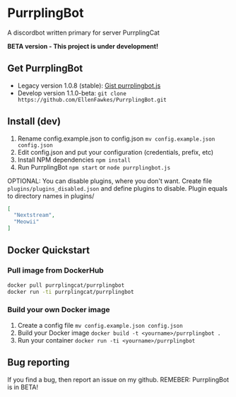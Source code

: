 # PurrplingBot
A discordbot written primary for server PurrplingCat

**BETA version - This project is under development!**

## Get PurrplingBot

* Legacy version 1.0.8 (stable): [Gist purrplingbot.js](https://gist.github.com/EllenFawkes/db76540a8d4aa124114f9b7bc649e605)
* Develop version 1.1.0-beta: `git clone https://github.com/EllenFawkes/PurrplingBot.git`

## Install (dev)

1. Rename config.example.json to config.json `mv config.example.json config.json`
2. Edit config.json and put your configuration (credentials, prefix, etc)
4. Install NPM dependencies `npm install`
5. Run PurrplingBot `npm start` or `node purrplingbot.js`

OPTIONAL:
You can disable plugins, where you don't want. Create file `plugins/plugins_disabled.json` and define plugins to disable. Plugin equals to directory names in plugins/

```json
[
  "Nextstream",
  "Meowii"
]
```

## Docker Quickstart

### Pull image from DockerHub

```bash
docker pull purrplingcat/purrplingbot
docker run -ti purrplingcat/purrplingbot
```
### Build your own Docker image

1. Create a config file `mv config.example.json config.json`
2. Build your Docker image `docker build -t <yourname>/purrplingbot .`
3. Run your container `docker run -ti <yourname>/purrplingbot`

## Bug reporting

If you find a bug, then report an issue on my github. REMEBER: PurrplingBot is in BETA!
